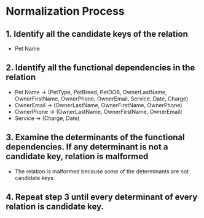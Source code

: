 # Normalization Process

## 1. Identify all the candidate keys of the relation
   * Pet Name
## 2. Identify all the functional dependencies in the relation
   * Pet Name &#8594; (PetType, PetBreed, PetDOB, OwnerLastName, OwnerFirstName, OwnerPhone, OwnerEmail, Service, Date, Charge)
   * OwnerEmail &#8594; (OwnerLastName, OwnerFirstName, OwnerPhone)
   * OwnerPhone &#8594; (OwnerLastName, OwnerFirstName, OwnerEmail)
   * Service &#8594; (Charge, Date)
## 3. Examine the determinants of the functional dependencies. If any determinant is not a candidate key, relation is malformed
   * The relation is malformed because some of the determinants are not candidate keys.
## 4. Repeat step 3 until every determinant of every relation is candidate key.
   
